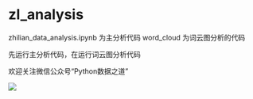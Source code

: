 # zl_analysis
zhilian_data_analysis.ipynb 为主分析代码
word_cloud 为词云图分析的代码

先运行主分析代码，在运行词云图分析代码

欢迎关注微信公众号“Python数据之道”

![](http://oqb5ftrdh.bkt.clouddn.com/17-6-6/38439482.jpg)
